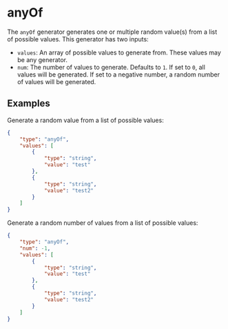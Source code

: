 # anyOf

The `anyOf` generator generates one or multiple random value(s) from a list of possible values.
This generator has two inputs:

-   `values`: An array of possible values to generate from. These values may be any generator.
-   `num`: The number of values to generate. Defaults to `1`. If set to `0`, all values will be generated.
    If set to a negative number, a random number of values will be generated.

## Examples

Generate a random value from a list of possible values:

```json
{
    "type": "anyOf",
    "values": [
        {
            "type": "string",
            "value": "test"
        },
        {
            "type": "string",
            "value": "test2"
        }
    ]
}
```

Generate a random number of values from a list of possible values:

```json
{
    "type": "anyOf",
    "num": -1,
    "values": [
        {
            "type": "string",
            "value": "test"
        },
        {
            "type": "string",
            "value": "test2"
        }
    ]
}
```
